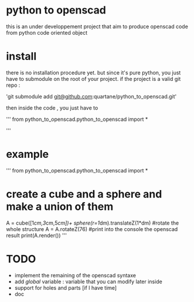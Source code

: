# python to openscad

this is an under developpement project that aim to produce openscad code from python code oriented object


# install 
there is no installation procedure yet.  but since it's pure python, you just have to submodule on the root of your project.
if the project is a valid git repo : 

'git submodule add git@github.com:quartane/python_to_openscad.git'

then inside the code , you just have to 

'''
from python_to_openscad.python_to_openscad import * 


'''


# example

'''
from python_to_openscad.python_to_openscad import * 

# create a cube and a sphere and make a union of them
A = cube([1*cm,3*cm,5*cm])+ sphere(r=1*dm).translateZ(1*dm)
#rotate the whole structure
A = A.rotateZ(76)
#print into the console the openscad result
print(A.render())
'''



# TODO
 - implement the remaining of the openscad syntaxe
 - add _global_ variable :  variable that you can modify later inside 
 - support for holes and parts [if I have time]
 - doc 
